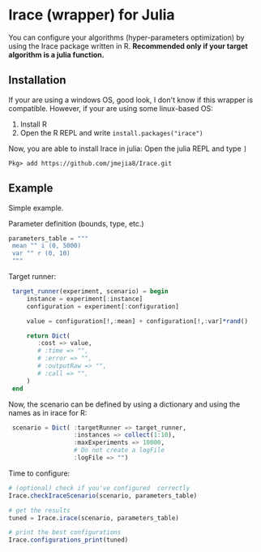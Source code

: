 # Irace (wrapper) for Julia

You can configure your algorithms (hyper-parameters optimization) by using the Irace
package written in R. **Recommended only if your target algorithm is a julia function.**

## Installation

If your are using a windows OS, good look, I don't know if this wrapper is compatible.
However, if your are using some linux-based OS:

1. Install R
2. Open the R REPL and write `install.packages("irace")`

Now, you are able to install Irace in julia: Open the julia REPL and type `]`

```
Pkg> add https://github.com/jmejia8/Irace.git
```

## Example

Simple example.

Parameter definition (bounds, type, etc.)
```julia
parameters_table = """
 mean "" i (0, 5000)
 var "" r (0, 10)
 """
```

Target runner:
```julia
 target_runner(experiment, scenario) = begin
     instance = experiment[:instance]
     configuration = experiment[:configuration]

     value = configuration[!,:mean] + configuration[!,:var]*rand()

     return Dict(
        :cost => value,
        # :time => "",
        # :error => "",
        # :outputRaw => "",
        # :call => "",
     )
 end
```

Now, the scenario can be defined by using a dictionary and using the names
as in irace for R:
```julia
 scenario = Dict( :targetRunner => target_runner,
                  :instances => collect(1:10),
                  :maxExperiments => 10000,
                  # Do not create a logFile
                  :logFile => "")
```

Time to configure:
```julia
# (optional) check if you've configured  correctly
Irace.checkIraceScenario(scenario, parameters_table)

# get the results
tuned = Irace.irace(scenario, parameters_table)

# print the best configurations
Irace.configurations_print(tuned)
```
